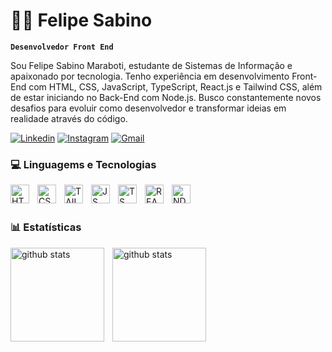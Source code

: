 # 👨‍💻 Felipe Sabino

**`Desenvolvedor Front End`**

Sou Felipe Sabino Maraboti, estudante de Sistemas de Informação e apaixonado por tecnologia. Tenho experiência em desenvolvimento Front-End com HTML, CSS, JavaScript, TypeScript, React.js e Tailwind CSS, além de estar iniciando no Back-End com Node.js. Busco constantemente novos desafios para evoluir como desenvolvedor e transformar ideias em realidade através do código.


[![Linkedin](https://img.shields.io/badge/LinkedIn-0077B5?style=for-the-badge&logo=linkedin&logoColor=white)](https://www.linkedin.com/in/felipesabinomaraboti)
[![Instagram](https://img.shields.io/badge/Instagram-E4405F?style=for-the-badge&logo=instagram&logoColor=white)](https://www.instagram.com/felipwsabino/)
[![Gmail](https://img.shields.io/badge/Gmail-D14836?style=for-the-badge&logo=gmail&logoColor=white)](https://mail.google.com/mail/?view=cm&fs=1&to=felipemarabotti989@gmail.com")


### 💻 Linguagems e Tecnologias

<img 
    align="left"
    alt="HTML"
    title="HTML"
    width="30px"
    style="padding-right: 10px;"
    src="https://cdn.jsdelivr.net/gh/devicons/devicon@latest/icons/html5/html5-original.svg" 
/>
<img 
    align="left"
    alt="CSS"
    title="CSS"
    width="30px"
    style="padding-right: 10px;"
    src="https://cdn.jsdelivr.net/gh/devicons/devicon@latest/icons/css3/css3-original.svg" 
/>
<img 
    align="left"
    alt="TAILWIND"
    title="TAILWIND"
    width="30px"
    style="padding-right: 10px;"
    src="https://cdn.jsdelivr.net/gh/devicons/devicon@latest/icons/tailwindcss/tailwindcss-original.svg"
/>
<img 
    align="left"
    alt="JS"
    title="JS"
    width="30px"
    style="padding-right: 10px;"
    src="https://cdn.jsdelivr.net/gh/devicons/devicon@latest/icons/javascript/javascript-original.svg" 
/>
<img 
    align="left"
    alt="TS"
    title="TS"
    width="30px"
    style="padding-right: 10px;"
    src="https://cdn.jsdelivr.net/gh/devicons/devicon@latest/icons/typescript/typescript-original.svg" 
/>
<img 
    align="left"
    alt="REACT"
    title="REACT"
    width="30px"
    style="padding-right: 10px;"
    src="https://cdn.jsdelivr.net/gh/devicons/devicon@latest/icons/react/react-original.svg" 
/>
 <img 
    align="left"
    alt="NDOE"
    title="NODE"
    width="30px"
    style="padding-right: 10px;"
    src="https://cdn.jsdelivr.net/gh/devicons/devicon@latest/icons/nodejs/nodejs-original.svg" 
/>

<br/>
<br/>

### 📊 Estatísticas

<img
    align="left"
    alt="github stats"
    height="150"
    style="padding-right: 10px;"
    src="https://github-readme-stats.vercel.app/api?username=felipemaraboti&show_icons=true&theme=dracula&include_all_commits=true&locale=pt-br" 
/>

<img
    align="left"
    alt="github stats"
    height="150"
    style="padding-right: 10px;"
    src="https://github-readme-stats.vercel.app/api/top-langs/?username=felipemaraboti&theme=dracula&layout=compact&custom_title=Tecnologias" 
/>

          
          
